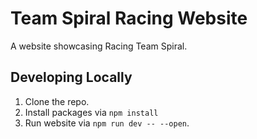 # Team Spiral Racing Website
A website showcasing Racing Team Spiral.

## Developing Locally
1. Clone the repo.
2. Install packages via `npm install`
3. Run website via `npm run dev -- --open`.
